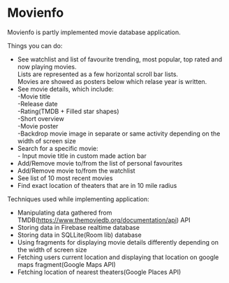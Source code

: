 # Movienfo
Movienfo is partly implemented movie database application.

Things you can do:
- See watchlist and list of favourite trending, most popular, top rated and now playing movies. <br> Lists are represented as a few horizontal scroll bar lists. <br>Movies are showed as posters below which relase year is written.                      
- See movie details, which include:<br> -Movie title<br> -Release date<br>-Rating(TMDB + Filled star shapes)<br>-Short overview<br>-Movie poster<br>-Backdrop movie image in separate or same activity depending on the width of screen size
- Search for a specific movie: <br> - Input movie title in custom made action bar
- Add/Remove movie to/from the list of personal favourites
- Add/Remove movie to/from the watchlist           
- See list of 10 most recent movies               
- Find exact location of theaters that are in 10 mile radius

Techniques used while implementing application:
- Manipulating data gathered from TMDB(https://www.themoviedb.org/documentation/api) API
- Storing data in Firebase realtime database
- Storing data in SQLLite(Room lib) database
- Using fragments for displaying movie details differently depending on the width of screen size
- Fetching users current location and displaying that location on google maps fragment(Google Maps API)
- Fetching location of nearest theaters(Google Places API)
